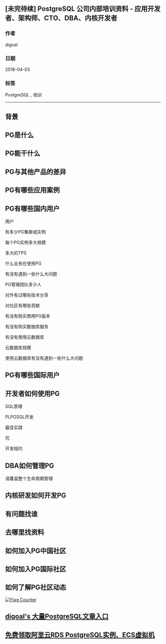 ## [未完待续] PostgreSQL 公司内部培训资料 - 应用开发者、架构师、CTO、DBA、内核开发者
                                                                 
### 作者                                                                 
digoal                                                                 
                                                                 
### 日期                                                                 
2018-04-03                                                               
                                                                 
### 标签                                                                 
PostgreSQL , 培训
                                                                 
----                                                                 
                                                                 
## 背景         

## PG是什么

## PG能干什么

## PG与其他产品的差异

## PG有哪些应用案例

## PG有哪些国内用户
用户

有多少PG集群或实例

每个PG实例多大规模

多大的TPS

什么业务在使用PG

有没有遇到一些什么大问题

PG管理团队多少人

对外有过哪些技术分享

对社区有哪些贡献

有没有购买商用PG版本

有没有购买数据库服务

有没有使用云数据库

云数据库规模

使用云数据库有没有遇到一些什么大问题

## PG有哪些国际用户

## 开发者如何使用PG
SQL原理

PLPGSQL开发

最佳实践

坑

开发规约

## DBA如何管理PG
请覆盖整个生命周期管理

## 内核研发如何开发PG

## 有问题找谁

## 去哪里找资料

## 如何加入PG中国社区

## 如何加入PG国际社区

## 如何了解PG社区动态

  
<a rel="nofollow" href="http://info.flagcounter.com/h9V1"  ><img src="http://s03.flagcounter.com/count/h9V1/bg_FFFFFF/txt_000000/border_CCCCCC/columns_2/maxflags_12/viewers_0/labels_0/pageviews_0/flags_0/"  alt="Flag Counter"  border="0"  ></a>  
  
  
  
  
  
  
## [digoal's 大量PostgreSQL文章入口](https://github.com/digoal/blog/blob/master/README.md "22709685feb7cab07d30f30387f0a9ae")
  
  
## [免费领取阿里云RDS PostgreSQL实例、ECS虚拟机](https://free.aliyun.com/ "57258f76c37864c6e6d23383d05714ea")
  
